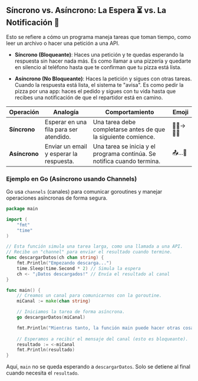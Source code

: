 ## Síncrono vs. Asíncrono: La Espera ⏳ vs. La Notificación 📲

Esto se refiere a cómo un programa maneja tareas que toman tiempo, como leer un archivo o hacer una petición a una API.

  * **Síncrono (Bloqueante)**: Haces una petición y te quedas esperando la respuesta sin hacer nada más. Es como llamar a una pizzería y quedarte en silencio al teléfono hasta que te confirman que tu pizza está lista.

  * **Asíncrono (No Bloqueante)**: Haces la petición y sigues con otras tareas. Cuando la respuesta está lista, el sistema te "avisa". Es como pedir la pizza por una app: haces el pedido y sigues con tu vida hasta que recibes una notificación de que el repartidor está en camino.

| Operación   | Analogía                                 | Comportamiento                                             | Emoji |
| ----------- | ---------------------------------------- | ---------------------------------------------------------- | ----- |
| **Síncrono** | Esperar en una fila para ser atendido.   | Una tarea debe completarse antes de que la siguiente comience. | 🚶‍♂️→🚶‍♀️ |
| **Asíncrono** | Enviar un email y esperar la respuesta. | Una tarea se inicia y el programa continúa. Se notifica cuando termina. | 📤...📩 |

### Ejemplo en Go (Asíncrono usando Channels)

Go usa `channels` (canales) para comunicar goroutines y manejar operaciones asíncronas de forma segura.

```go
package main

import (
	"fmt"
	"time"
)

// Esta función simula una tarea larga, como una llamada a una API.
// Recibe un "channel" para enviar el resultado cuando termine.
func descargarDatos(ch chan string) {
	fmt.Println("Empezando descarga...")
	time.Sleep(time.Second * 2) // Simula la espera
	ch <- "¡Datos descargados!" // Envía el resultado al canal
}

func main() {
	// Creamos un canal para comunicarnos con la goroutine.
	miCanal := make(chan string)

	// Iniciamos la tarea de forma asíncrona.
	go descargarDatos(miCanal)

	fmt.Println("Mientras tanto, la función main puede hacer otras cosas...")
	
	// Esperamos a recibir el mensaje del canal (esto es bloqueante).
	resultado := <-miCanal 
	fmt.Println(resultado)
}
```

Aquí, `main` no se queda esperando a `descargarDatos`. Solo se detiene al final cuando necesita el `resultado`.
